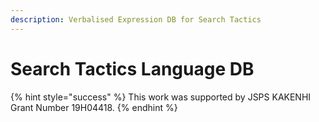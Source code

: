 ```yaml
---
description: Verbalised Expression DB for Search Tactics
---
```


# Search Tactics Language DB

{% hint style="success" %}
This work was supported by JSPS KAKENHI Grant Number 19H04418.
{% endhint %}

